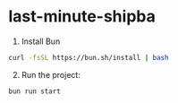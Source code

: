# last-minute-shipba

1. Install Bun

```bash
curl -fsSL https://bun.sh/install | bash
```

2. Run the project:

```bash
bun run start
```
